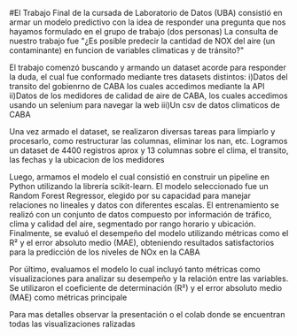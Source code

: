 #El Trabajo Final de la cursada de Laboratorio de Datos (UBA) consistió en armar un modelo predictivo con la idea de responder una pregunta que nos hayamos formulado en el grupo de trabajo (dos personas)
La consulta de nuestro trabajo fue "¿Es posible predecir la cantidad de NOX del aire (un contaminante) en funcion de variables climaticas y de tránsito?"

El trabajo comenzó buscando y armando un dataset acorde para responder la duda, el cual fue conformado mediante tres datasets distintos: 
i)Datos del transito del gobienrno de CABA los cuales accedimos mediante la API
ii)Datos de los medidores de calidad de aire de CABA, los cuales accedimos usando un selenium para navegar la web
iii)Un csv de datos climaticos de CABA

Una vez armado el dataset, se realizaron diversas tareas para limpiarlo y procesarlo, como restructurar las columnas, eliminar los nan, etc.
Logramos un dataset de 4400 registros aprox y 13 columnas sobre el clima, el transito, las fechas y la ubicacion de los medidores

Luego, armamos el modelo el cual consistió en construir un pipeline en Python utilizando la librería scikit-learn.  El modelo seleccionado fue un Random Forest Regressor, elegido por su capacidad para manejar relaciones no lineales y datos con diferentes escalas. El entrenamiento se realizó con un conjunto de datos compuesto por información de tráfico, clima y calidad del aire, segmentado por rango horario y ubicación. Finalmente, se evaluó el desempeño del modelo utilizando métricas como el R² y el error absoluto medio (MAE), obteniendo resultados satisfactorios para la predicción de los niveles de NOx en la CABA

Por último, evaluamos el modelo lo cual incluyó tanto métricas como visualizaciones para analizar su desempeño y la relación entre las variables. Se utilizaron el coeficiente de determinación (R²) y el error absoluto medio (MAE) como métricas principale

Para mas detalles observar la presentación o el colab donde se encuentran todas las visualizaciones ralizadas
